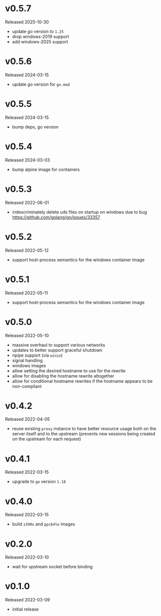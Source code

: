 # v0.5.7

Released 2025-10-30

- update go version to `1.25`
- drop windows-2019 support
- add windows-2025 support

# v0.5.6

Released 2024-03-15

- update go version for `go.mod`

# v0.5.5

Released 2024-03-15

- bump deps, go version

# v0.5.4

Released 2024-03-03

- bump alpine image for containers

# v0.5.3

Released 2022-06-01

- indescriminately delete uds files on startup on windows due to bug
  https://github.com/golang/go/issues/33357

# v0.5.2

Released 2022-05-12

- support host-process semantics for the windows container image

# v0.5.1

Released 2022-05-11

- support host-process semantics for the windows container image

# v0.5.0

Released 2022-05-10

- massive overhaul to support various networks
- updates to better support graceful shutdown
- npipe support (via `winio`)
- signal handling
- windows images
- allow setting the desired hostname to use for the rewrite
- allow for disabling the hostname rewrite altogether
- allow for conditional hostname rewrites if the hostname appears to be
  non-compliant

# v0.4.2

Released 2022-04-05

- reuse existing `proxy` instance to have better resource usage both on the
  server itself and to the upstream (prevents new sessions being created on the
  upstream for each request)

# v0.4.1

Released 2022-03-15

- upgrade to `go` version `1.18`

# v0.4.0

Released 2022-03-15

- build `s390x` and `ppc64le` images

# v0.2.0

Released 2022-03-10

- wait for upstream socket before binding

# v0.1.0

Released 2022-03-09

- initial release

